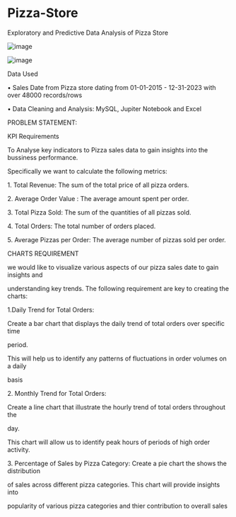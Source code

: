# Pizza-Store
Exploratory and Predictive Data Analysis of Pizza Store

![image](https://github.com/dominique2001gh/Pizza-Store/assets/32249419/5453f94d-7ab1-4bb8-a08c-6e9e83483b18)

![image](https://github.com/dominique2001gh/Pizza-Store/assets/32249419/2f42b025-c52c-4d98-bd11-243754d04324)


<p>Data Used</p>
<p>•	Sales Date from Pizza store dating from  01-01-2015 - 12-31-2023 with over 48000 records/rows<p></p>
•	Data Cleaning and Analysis: MySQL, Jupiter Notebook and Excel

<P>PROBLEM STATEMENT:<P>

<P>KPI Requirements<P>

 <P>To Analyse key indicators to Pizza sales data to gain insights into the bussiness    performance.<P>
 <P>Specifically we want to calculate the following metrics:<P>

 <P> 1. Total Revenue: The sum of the total price of all pizza orders.<P>
 <P>2. Average Order Value : The average amount spent per order.<P>
 <P>3. Total Pizza Sold: The sum of the quantities of all pizzas sold.<P>
 <P>4. Total Orders: The total number of orders placed.<P>
 <P>5. Average Pizzas per Order: The average number of pizzas sold per order.<P>


<P>CHARTS REQUIREMENT<P>
 <P>we would like to visualize various aspects of our pizza sales date to gain insights and <P>  <P>understanding key trends. The following requirement are key to creating the charts:<P>

<P> 1.Daily Trend for Total Orders:<P>
   <P>Create a bar chart that displays the daily trend of total orders over specific time <P>     <P>period.<P>
   <P>This will help us to identify any patterns of fluctuations in order volumes on a daily <P>     <P>basis
 <P>2. Monthly Trend for Total Orders:<P>
   <P> Create a line chart that illustrate the hourly trend of total orders throughout the     <P> day.<P> 
   <P> This chart will allow us to identify peak hours of periods of high order activity.<P>
  <P>3. Percentage of Sales by Pizza Category: Create a pie chart the shows the distribution <P>    <P> of sales across different pizza categories. This chart will provide insights into <P>         <P>popularity of various pizza categories and thier contribution to overall sales<P>
